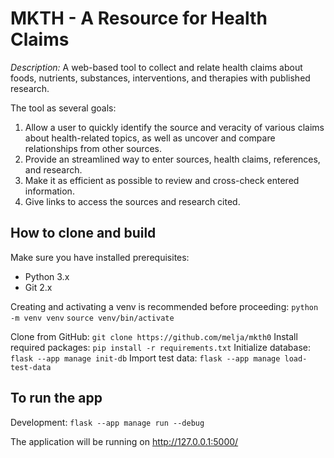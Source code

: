 # MKTH - A Resource for Health Claims
_Description:_ A web-based tool to collect and relate health claims about foods, nutrients, substances, interventions, and therapies with published research.

The tool as several goals:
1. Allow a user to quickly identify the source and veracity of various claims about health-related topics, as well as uncover and compare relationships from other sources.
1. Provide an streamlined way to enter sources, health claims, references, and research.
1. Make it as efficient as possible to review and cross-check entered information.
1. Give links to access the sources and research cited.

## How to clone and build

Make sure you have installed prerequisites:
- Python 3.x
- Git 2.x

Creating and activating a venv is recommended before proceeding:
`python -m venv venv`
`source venv/bin/activate`

Clone from GitHub: `git clone https://github.com/melja/mkth0`
Install required packages: `pip install -r requirements.txt`
Initialize database: `flask --app manage init-db`
Import test data: `flask --app manage load-test-data`

## To run the app
 
Development: `flask --app manage run --debug`

The application will be running on http://127.0.0.1:5000/


